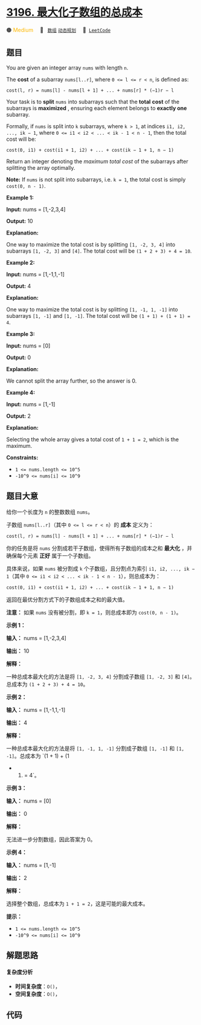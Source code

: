 # [3196. 最大化子数组的总成本](https://leetcode.com/problems/maximize-total-cost-of-alternating-subarrays)

🟠 <font color=#ffb800>Medium</font>&emsp; 🔖&ensp; [`数组`](/leetcode/outline/tag/array.md) [`动态规划`](/leetcode/outline/tag/dynamic-programming.md)&emsp; 🔗&ensp;[`LeetCode`](https://leetcode.com/problems/maximize-total-cost-of-alternating-subarrays)


## 题目

You are given an integer array `nums` with length `n`.

The **cost** of a subarray `nums[l..r]`, where `0 <= l <= r < n`, is defined
as:

`cost(l, r) = nums[l] - nums[l + 1] + ... + nums[r] * (−1)r − l`

Your task is to **split** `nums` into subarrays such that the **total**
**cost** of the subarrays is **maximized** , ensuring each element belongs to
**exactly one** subarray.

Formally, if `nums` is split into `k` subarrays, where `k > 1`, at indices
`i1, i2, ..., ik − 1`, where `0 <= i1 < i2 < ... < ik - 1 < n - 1`, then the
total cost will be:

`cost(0, i1) + cost(i1 + 1, i2) + ... + cost(ik − 1 + 1, n − 1)`

Return an integer denoting the _maximum total cost_ of the subarrays after
splitting the array optimally.

**Note:** If `nums` is not split into subarrays, i.e. `k = 1`, the total cost
is simply `cost(0, n - 1)`.



**Example 1:**

**Input:** nums = [1,-2,3,4]

**Output:** 10

**Explanation:**

One way to maximize the total cost is by splitting `[1, -2, 3, 4]` into
subarrays `[1, -2, 3]` and `[4]`. The total cost will be `(1 + 2 + 3) + 4 =
10`.

**Example 2:**

**Input:** nums = [1,-1,1,-1]

**Output:** 4

**Explanation:**

One way to maximize the total cost is by splitting `[1, -1, 1, -1]` into
subarrays `[1, -1]` and `[1, -1]`. The total cost will be `(1 + 1) + (1 + 1) =
4`.

**Example 3:**

**Input:** nums = [0]

**Output:** 0

**Explanation:**

We cannot split the array further, so the answer is 0.

**Example 4:**

**Input:** nums = [1,-1]

**Output:** 2

**Explanation:**

Selecting the whole array gives a total cost of `1 + 1 = 2`, which is the
maximum.



**Constraints:**

  * `1 <= nums.length <= 10^5`
  * `-10^9 <= nums[i] <= 10^9`


## 题目大意

给你一个长度为 `n` 的整数数组 `nums`。

子数组 `nums[l..r]`（其中 `0 <= l <= r < n`）的 **成本** 定义为：

`cost(l, r) = nums[l] - nums[l + 1] + ... + nums[r] * (−1)r − l`

你的任务是将 `nums` 分割成若干子数组，使得所有子数组的成本之和 **最大化** ，并确保每个元素 **正好** 属于一个子数组。

具体来说，如果 `nums` 被分割成 `k` 个子数组，且分割点为索引 `i1, i2, ..., ik − 1`（其中 `0 <= i1 < i2 <
... < ik - 1 < n - 1`），则总成本为：

`cost(0, i1) + cost(i1 + 1, i2) + ... + cost(ik − 1 + 1, n − 1)`

返回在最优分割方式下的子数组成本之和的最大值。

**注意：** 如果 `nums` 没有被分割，即 `k = 1`，则总成本即为 `cost(0, n - 1)`。



**示例 1：**

**输入：** nums = [1,-2,3,4]

**输出：** 10

**解释：**

一种总成本最大化的方法是将 `[1, -2, 3, 4]` 分割成子数组 `[1, -2, 3]` 和 `[4]`。总成本为 `(1 + 2 + 3) +
4 = 10`。

**示例 2：**

**输入：** nums = [1,-1,1,-1]

**输出：** 4

**解释：**

一种总成本最大化的方法是将 `[1, -1, 1, -1]` 分割成子数组 `[1, -1]` 和 `[1, -1]`。总成本为 `(1 + 1) + (1
+ 1) = 4`。

**示例 3：**

**输入：** nums = [0]

**输出：** 0

**解释：**

无法进一步分割数组，因此答案为 0。

**示例 4：**

**输入：** nums = [1,-1]

**输出：** 2

**解释：**

选择整个数组，总成本为 `1 + 1 = 2`，这是可能的最大成本。



**提示：**

  * `1 <= nums.length <= 10^5`
  * `-10^9 <= nums[i] <= 10^9`


## 解题思路

#### 复杂度分析

- **时间复杂度**：`O()`，
- **空间复杂度**：`O()`，

## 代码

```javascript

```